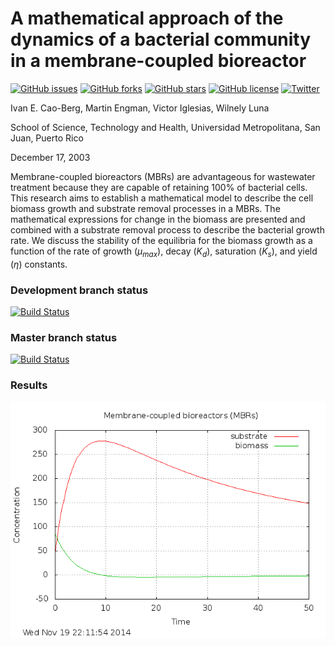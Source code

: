# A mathematical approach of the dynamics of a bacterial community in a membrane-coupled bioreactor

[![GitHub issues](https://img.shields.io/github/issues/icaoberg/bioreactor.svg)](https://github.com/icaoberg/bioreactor/issues)
[![GitHub forks](https://img.shields.io/github/forks/icaoberg/bioreactor.svg)](https://github.com/icaoberg/bioreactor/network)
[![GitHub stars](https://img.shields.io/github/stars/icaoberg/bioreactor.svg)](https://github.com/icaoberg/bioreactor/stargazers)
[![GitHub license](https://img.shields.io/badge/license-GPLv3-blue.svg)](https://raw.githubusercontent.com/icaoberg/bioreactor/master/LICENSE)
[![Twitter](https://img.shields.io/twitter/url/https/github.com/icaoberg/bioreactor.svg?style=social)](https://twitter.com/intent/tweet?text=Wow:&url=%5Bobject%20Object%5D)

Ivan E. Cao-Berg, Martin Engman, Victor Iglesias, Wilnely Luna 

School of Science, Technology and Health, Universidad Metropolitana, San Juan, Puerto Rico

December 17, 2003

Membrane-coupled bioreactors (MBRs) are advantageous for
wastewater treatment because they are capable of retaining 100%
of bacterial cells. This research aims to establish a mathematical
model to describe the cell biomass growth and substrate removal
processes in a MBRs. The mathematical expressions for change in
the biomass are presented and combined with a substrate removal
process to describe the bacterial growth rate. We discuss the
stability of the equilibria for the biomass growth as a function
of the rate of growth ($\mu_{max}$), decay ($K_d$), saturation
($K_s$), and yield ($\eta$) constants.

### Development branch status
[![Build Status](https://travis-ci.org/icaoberg/bioreactor.svg?branch=dev)](https://travis-ci.org/icaoberg/bioreactor)

### Master branch status
[![Build Status](https://travis-ci.org/icaoberg/bioreactor.svg?branch=master)](https://travis-ci.org/icaoberg/bioreactor)

### Results

![The classical Runge–Kutta method solution](bioreactor.png)
